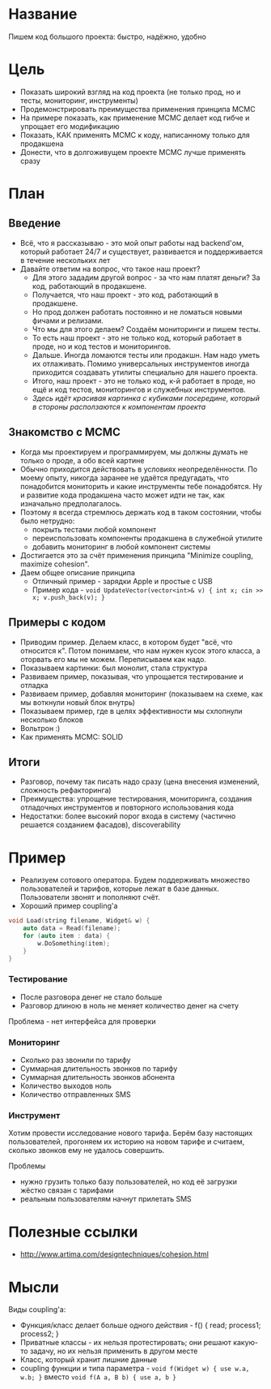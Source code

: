# Название
Пишем код большого проекта: быстро, надёжно, удобно

# Цель
* Показать широкий взгляд на код проекта (не только прод, но и тесты, мониторинг, инструменты)
* Продемонстрировать преимущества применения принципа MCMC
* На примере показать, как применение MCMC делает код гибче и упрощает его модификацию
* Показать, КАК применять MCMC к коду, написанному только для продакшена
* Донести, что в долгоживущем проекте MCMC лучше применять сразу 

# План

## Введение
* Всё, что я рассказываю - это мой опыт работы над backend'ом, который работает 24/7 и существует, развивается и поддерживается в течение нескольких лет
* Давайте ответим на вопрос, что такое наш проект?
  * Для этого зададим другой вопрос - за что нам платят деньги? За код, работающий в продакшене.
  * Получается, что наш проект - это код, работающий в продакшене.
  * Но прод должен работать постоянно и не ломаться новыми фичами и релизами.
  * Что мы для этого делаем? Создаём мониторинги и пишем тесты.
  * То есть наш проект - это не только код, который работает в проде, но и код тестов и мониторингов.
  * Дальше. Иногда ломаются тесты или продакшн. Нам надо уметь их отлаживать. Помимо универсальных инструментов иногда приходится создавать утилиты специально для нашего проекта.
  * Итого, наш проект - это не только код, к-й работает в проде, но ещё и код тестов, мониторингов и служебных инструментов.
  * _Здесь идёт красивая картинка с кубиками посередине, который в стороны расползаются к компонентам проекта_

## Знакомство с MCMC
* Когда мы проектируем и программируем, мы должны думать не только о проде, а обо всей картине
* Обычно приходится действовать в условиях неопределённости. По моему опыту, никогда заранее не удаётся предугадать, что понадобится мониторить и какие инструменты тебе понадобятся. Ну и развитие кода продакшена часто может идти не так, как изначально предполагалось.
* Поэтому я всегда стремлюсь держать код в таком состоянии, чтобы было нетрудно:
  * покрыть тестами любой компонент
  * переиспользовать компоненты продакшена в служебной утилите
  * добавить мониторинг в любой компонент системы
* Достигается это за счёт применения принципа "Minimize coupling, maximize cohesion".
* Даем общее описание принципа
  * Отличный пример - зарядки Apple и простые с USB
  * Пример кода - `void UpdateVector(vector<int>& v) { int x; cin >> x; v.push_back(v); }`

## Примеры с кодом
* Приводим пример. Делаем класс, в котором будет "всё, что относится к". Потом понимаем, что нам нужен кусок этого класса, а оторвать его мы не можем. Переписываем как надо.
* Показываем картинки: был монолит, стала структура
* Развиваем пример, показывая, что упрощается тестирование и отладка
* Развиваем пример, добавляя мониторинг (показываем на схеме, как мы воткнули новый блок внутрь)
* Показываем пример, где в целях эффективности мы схлопнули несколько блоков
* Вольтрон :)
* Как применять MCMC: SOLID

## Итоги
* Разговор, почему так писать надо сразу (цена внесения изменений, сложность рефакторинга)
* Преимущества: упрощение тестирования, мониторинга, создания отладочных инструментов и повторного использования кода
* Недостатки: более высокий порог входа в систему (частично решается созданием фасадов), discoverability

# Пример
* Реализуем сотового оператора. Будем поддерживать множество пользователей и тарифов, которые лежат в базе данных. Пользователи звонят и пополняют счёт.
* Хороший пример coupling'а
```cpp
void Load(string filename, Widget& w) {
    auto data = Read(filename);
    for (auto item : data) {
        w.DoSomething(item);
    }
}
```

### Тестирование
* После разговора денег не стало больше
* Разговор длиною в ноль не меняет количество денег на счету

Проблема - нет интерфейса для проверки

### Мониторинг
* Сколько раз звонили по тарифу
* Суммарная длительность звонков по тарифу
* Суммарная длительность звонков абонента
* Количество выходов ноль
* Количество отправленных SMS

### Инструмент
Хотим провести исследование нового тарифа. Берём базу настоящих пользователей, прогоняем их историю на новом тарифе и считаем, сколько звонков ему не удалось совершить.

Проблемы
* нужно грузить только базу пользователей, но код её загрузки жёстко связан с тарифами
* реальным пользователям начнут прилетать SMS

# Полезные ссылки
* http://www.artima.com/designtechniques/cohesion.html

# Мысли
Виды coupling'а:
* Функция/класс делает больше одного действия - f() { read; process1; process2; }
* Приватные классы - их нельзя протестировать; они решают какую-то задачу, но их нельзя применить в другом месте
* Класс, который хранит лишние данные
* coupling функции и типа параметра - `void f(Widget w) { use w.a, w.b; }` вместо `void f(A a, B b) { use a, b }`